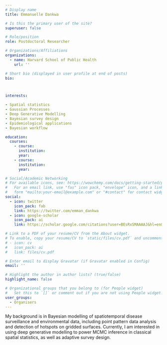 ```yaml
---
# Display name
title: Emmanuelle Dankwa

# Is this the primary user of the site?
superuser: false

# Role/position
role: Postdoctoral Researcher

# Organizations/Affiliations
organizations:
  - name: Harvard School of Public Health
    url: ''

# Short bio (displayed in user profile at end of posts)
bio:



interests:

- Spatial statistics
- Gaussian Processes
- Deep Generative Modelling
- Bayesian survey design
- Epidemiological applications
- Bayesian workflow

education:
  courses:
    - course:
      institution:  
      year:
    - course:
      institution:
      year:

# Social/Academic Networking
# For available icons, see: https://wowchemy.com/docs/getting-started/page-builder/#icons
#   For an email link, use "fas" icon pack, "envelope" icon, and a link in the
#   form "mailto:your-email@example.com" or "#contact" for contact widget.
social:
  - icon: twitter
    icon_pack: fab
    link: https://twitter.com/emman_dankwa
  - icon: google-scholar
    icon_pack: ai
    link: https://scholar.google.com/citations?user=BEsRxSMAAAAJ&hl=en&oi=ao

# Link to a PDF of your resume/CV from the About widget.
# To enable, copy your resume/CV to `static/files/cv.pdf` and uncomment the lines below.
# - icon: cv
#   icon_pack: ai
#   link: files/cv.pdf

# Enter email to display Gravatar (if Gravatar enabled in Config)
email: ''

# Highlight the author in author lists? (true/false)
highlight_name: false

# Organizational groups that you belong to (for People widget)
#   Set this to `[]` or comment out if you are not using People widget.
user_groups:
  - Organisers
---
```


My background is in Bayesian modelling of spatiotemporal disease surveillance and environmental data, including point pattern data analysis and detection of hotspots on gridded surfaces. Currently, I am interested in using deep generative modelling to power MCMC inference in classical spatial statistics, as well as adaptive survey design.

